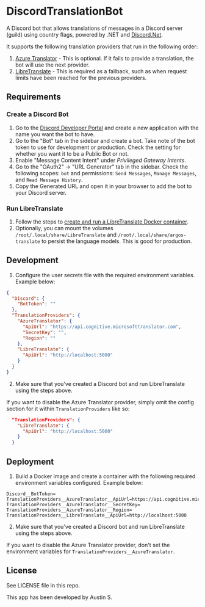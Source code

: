 # DiscordTranslationBot

A Discord bot that allows translations of messages in a Discord server (guild) using country flags, powered by .NET and [Discord.Net](https://github.com/discord-net/Discord.Net).

It supports the following translation providers that run in the following order:
1. [Azure Translator](https://azure.microsoft.com/en-us/services/cognitive-services/translator/) - This is optional. If it fails to provide a translation, the bot will use the next provider.
2. [LibreTranslate](https://github.com/LibreTranslate/LibreTranslate) - This is required as a fallback, such as when request limits have been reached for the previous providers.

## Requirements

### Create a Discord Bot

1. Go to the [Discord Developer Portal](https://discord.com/developers/applications) and create a new application with the name you want the bot to have.
2. Go to the "Bot" tab in the sidebar and create a bot. Take note of the bot token to use for development or production. Check the setting for whether you want it to be a Public Bot or not.
3. Enable "Message Content Intent" under _Privileged Gateway Intents_.
4. Go to the "OAuth2" -> "URL Generator" tab in the sidebar. Check the following scopes: `bot` and permissions: `Send Messages`, `Manage Messages`, and `Read Message History`.
5. Copy the Generated URL and open it in your browser to add the bot to your Discord server.

### Run LibreTranslate

1. Follow the steps to [create and run a LibreTranslate Docker container](https://github.com/LibreTranslate/LibreTranslate#run-with-docker=).
2. Optionally, you can mount the volumes `/root/.local/share/LibreTranslate` and `/root/.local/share/argos-translate` to persist the language models. This is good for production.

## Development

1. Configure the user secrets file with the required environment variables. Example below:
```json
{
  "Discord": {
    "BotToken": ""
  },
  "TranslationProviders": {
    "AzureTranslator": {
      "ApiUrl": "https://api.cognitive.microsofttranslator.com",
      "SecretKey": "",
      "Region": ""
    },
    "LibreTranslate": {
      "ApiUrl": "http://localhost:5000"
    }
  }
}
```
2. Make sure that you've created a Discord bot and run LibreTranslate using the steps above.

If you want to disable the Azure Translator provider, simply omit the config section for it within `TranslationProviders` like so:
```json
  "TranslationProviders": {
    "LibreTranslate": {
      "ApiUrl": "http://localhost:5000"
    }
  }
```

## Deployment

1. Build a Docker image and create a container with the following required environment variables configured. Example below:
```
Discord__BotToken=
TranslationProviders__AzureTranslator__ApiUrl=https://api.cognitive.microsofttranslator.com
TranslationProviders__AzureTranslator__SecretKey=
TranslationProviders__AzureTranslator__Region=
TranslationProviders__LibreTranslate__ApiUrl=http://localhost:5000
```
2. Make sure that you've created a Discord bot and run LibreTranslate using the steps above.

If you want to disable the Azure Translator provider, don't set the environment variables for `TranslationProviders__AzureTranslator`.

## License

See LICENSE file in this repo.

This app has been developed by Austin S.
